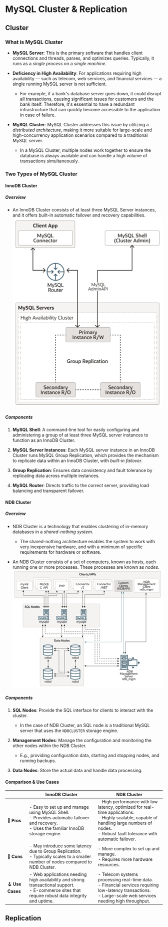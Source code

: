 # MySQL Cluster & Replication

## Cluster

### What is MySQL Cluster

- **MySQL Server**: This is the primary software that handles client connections and threads, parses, and optimizes queries. Typically, it runs as a _single process_ on a _single machine_.

- **Deficiency in High Availability**: For applications requiring high availability — such as telecom, web services, and financial services — a single running MySQL server is not sufficient.

  - For example, if a bank's database server goes down, it could disrupt all transactions, causing significant issues for customers and the bank itself. Therefore, it's essential to have a redundant infrastructure that can quickly become accessible to the application in case of failure.

- **MySQL Cluster**: MySQL Cluster addresses this issue by utilizing a _distributed architecture_, making it more suitable for large-scale and high-concurrency application scenarios compared to a traditional MySQL server.
  - In a MySQL Cluster, multiple nodes work together to ensure the database is always available and can handle a high volume of transactions simultaneously.

### Two Types of MySQL Cluster

#### InnoDB Cluster

##### Overview

- An InnoDB Cluster consists of at least three MySQL Server instances, and it offers built-in automatic failover and recovery capabilities.
  ![alt text](innodb_cluster_overview.png)

##### Components

1. **MySQL Shell**: A command-line tool for easily configuring and administering a group of at least three MySQL server instances to function as an InnoDB Cluster.

2. **MySQL Server Instances**: Each MySQL server instance in an InnoDB Cluster runs MySQL Group Replication, which provides the mechanism to replicate data within an InnoDB Cluster, with _built-in failover_.

3. **Group Replication**: Ensures data consistency and fault tolerance by replicating data across multiple instances.

4. **MySQL Router**: Directs traffic to the correct server, providing load balancing and transparent failover.

#### NDB Cluster

##### Overview

- NDB Cluster is a technology that enables clustering of in-memory databases in a _shared-nothing system_.

  - The shared-nothing architecture enables the system to work with very inexpensive hardware, and with a minimum of specific requirements for hardware or software.

- An NDB Cluster consists of a set of computers, known as _hosts_, each running one or more processes. These processes are known as _nodes_.
  ![alt text](ndb_cluster_overview.png)

##### Components

1. **SQL Nodes**: Provide the SQL interface for clients to interact with the cluster.

   - In the case of NDB Cluster, an SQL node is a traditional MySQL server that uses the `NDBCLUSTER` storage engine.

2. **Management Nodes**: Manage the configuration and monitoring the other nodes within the NDB Cluster.

   - E.g., providing configuration data, starting and stopping nodes, and running backups.

3. **Data Nodes**: Store the actual data and handle data processing.

#### Comparison & Use Cases

|                  | InnoDB Cluster                                                                                                                                      | NDB Cluster                                                                                                                                                                                       |
| ---------------- | --------------------------------------------------------------------------------------------------------------------------------------------------- | ------------------------------------------------------------------------------------------------------------------------------------------------------------------------------------------------- |
| **🤗 Pros**      | - Easy to set up and manage using MySQL Shell.<br>- Provides automatic failover and recovery.<br>- Uses the familiar InnoDB storage engine.         | - High performance with low latency, optimized for real-time applications.<br>- Highly scalable, capable of handling large numbers of nodes.<br>- Robust fault tolerance with automatic failover. |
| **🤧 Cons**      | - May introduce some latency due to Group Replication.<br>- Typically scales to a smaller number of nodes compared to NDB Cluster.                  | - More complex to set up and manage.<br>- Requires more hardware resources.                                                                                                                       |
| **🪝 Use Cases** | - Web applications needing high availability and strong transactional support.<br>- E-commerce sites that require robust data integrity and uptime. | - Telecom systems processing real-time data.<br>- Financial services requiring low-latency transactions.<br>- Large-scale web services needing high throughput.                                   |

## Replication
